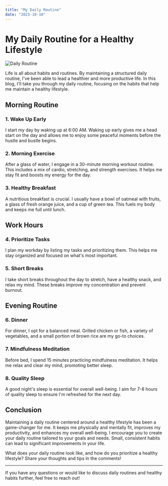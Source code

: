 ```yaml
---
title: "My Daily Routine"
date: "2023-10-10"
---
```


# My Daily Routine for a Healthy Lifestyle

![Daily Routine](your-image-url.jpg)

Life is all about habits and routines. By maintaining a structured daily routine, I've been able to lead a healthier and more productive life. In this blog, I'll take you through my daily routine, focusing on the habits that help me maintain a healthy lifestyle.

## Morning Routine


### 1. Wake Up Early

I start my day by waking up at 6:00 AM. Waking up early gives me a head start on the day and allows me to enjoy some peaceful moments before the hustle and bustle begins.

### 2. Morning Exercise

After a glass of water, I engage in a 30-minute morning workout routine. This includes a mix of cardio, stretching, and strength exercises. It helps me stay fit and boosts my energy for the day.

### 3. Healthy Breakfast

A nutritious breakfast is crucial. I usually have a bowl of oatmeal with fruits, a glass of fresh orange juice, and a cup of green tea. This fuels my body and keeps me full until lunch.

## Work Hours

### 4. Prioritize Tasks

I plan my workday by listing my tasks and prioritizing them. This helps me stay organized and focused on what's most important.

### 5. Short Breaks

I take short breaks throughout the day to stretch, have a healthy snack, and relax my mind. These breaks improve my concentration and prevent burnout.

## Evening Routine

### 6. Dinner

For dinner, I opt for a balanced meal. Grilled chicken or fish, a variety of vegetables, and a small portion of brown rice are my go-to choices.

### 7. Mindfulness Meditation

Before bed, I spend 15 minutes practicing mindfulness meditation. It helps me relax and clear my mind, promoting better sleep.

### 8. Quality Sleep

A good night's sleep is essential for overall well-being. I aim for 7-8 hours of quality sleep to ensure I'm refreshed for the next day.

## Conclusion

Maintaining a daily routine centered around a healthy lifestyle has been a game-changer for me. It keeps me physically and mentally fit, improves my productivity, and enhances my overall well-being. I encourage you to create your daily routine tailored to your goals and needs. Small, consistent habits can lead to significant improvements in your life.

What does your daily routine look like, and how do you prioritize a healthy lifestyle? Share your thoughts and tips in the comments!

---

If you have any questions or would like to discuss daily routines and healthy habits further, feel free to reach out!
